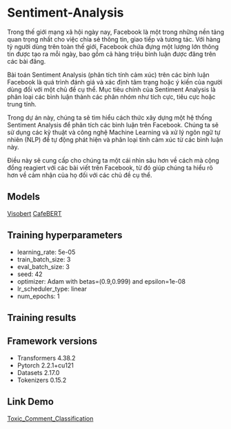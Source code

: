 # Sentiment-Analysis
Trong thế giới mạng xã hội ngày nay, Facebook là một trong những nền tảng quan trọng nhất cho việc chia sẻ thông tin, giao tiếp và tương tác. Với hàng tỷ người dùng trên toàn thế giới, Facebook chứa đựng một lượng lớn thông tin được tạo ra mỗi ngày, bao gồm cả hàng triệu bình luận được đăng trên các bài đăng.

Bài toán Sentiment Analysis (phân tích tính cảm xúc) trên các bình luận Facebook là quá trình đánh giá và xác định tâm trạng hoặc ý kiến của người dùng đối với một chủ đề cụ thể. Mục tiêu chính của Sentiment Analysis là phân loại các bình luận thành các phân nhóm như tích cực, tiêu cực hoặc trung tính.

Trong dự án này, chúng ta sẽ tìm hiểu cách thức xây dựng một hệ thống Sentiment Analysis để phân tích các bình luận trên Facebook. Chúng ta sẽ sử dụng các kỹ thuật và công nghệ Machine Learning và xử lý ngôn ngữ tự nhiên (NLP) để tự động phát hiện và phân loại tính cảm xúc từ các bình luận này.

Điều này sẽ cung cấp cho chúng ta một cái nhìn sâu hơn về cách mà cộng đồng reagiert với các bài viết trên Facebook, từ đó giúp chúng ta hiểu rõ hơn về cảm nhận của họ đối với các chủ đề cụ thể.

## Models
[Visobert](https://huggingface.co/uitnlp/visobert)
[CafeBERT](https://huggingface.co/uitnlp/CafeBERT)

## Training hyperparameters
- learning_rate: 5e-05
- train_batch_size: 3
- eval_batch_size: 3
- seed: 42
- optimizer: Adam with betas=(0.9,0.999) and epsilon=1e-08
- lr_scheduler_type: linear
- num_epochs: 1

## Training results

## Framework versions
- Transformers 4.38.2
- Pytorch 2.2.1+cu121
- Datasets 2.17.0
- Tokenizers 0.15.2

## Link Demo
[Toxic_Comment_Classification](https://huggingface.co/spaces/DuongTrongChi/Toxic_Comment_Classification)
